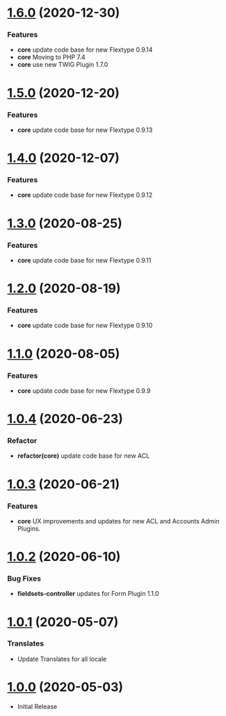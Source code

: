 <a name="1.6.0"></a>
# [1.6.0](https://github.com/flextype-plugins/form-admin/compare/v1.5.0...v1.6.0) (2020-12-30)

### Features

* **core** update code base for new Flextype 0.9.14
* **core** Moving to PHP 7.4
* **core** use new TWIG Plugin 1.7.0

<a name="1.5.0"></a>
# [1.5.0](https://github.com/flextype-plugins/form-admin/compare/v1.4.0...v1.5.0) (2020-12-20)

### Features

* **core** update code base for new Flextype 0.9.13

<a name="1.4.0"></a>
# [1.4.0](https://github.com/flextype-plugins/form-admin/compare/v1.3.0...v1.4.0) (2020-12-07)

### Features

* **core** update code base for new Flextype 0.9.12

<a name="1.3.0"></a>
# [1.3.0](https://github.com/flextype-plugins/form-admin/compare/v1.2.0...v1.3.0) (2020-08-25)

### Features

* **core** update code base for new Flextype 0.9.11

<a name="1.2.0"></a>
# [1.2.0](https://github.com/flextype-plugins/form-admin/compare/v1.1.0...v1.2.0) (2020-08-19)

### Features

* **core** update code base for new Flextype 0.9.10

<a name="1.1.0"></a>
# [1.1.0](https://github.com/flextype-plugins/form-admin/compare/v1.0.3...v1.1.0) (2020-08-05)

### Features

* **core** update code base for new Flextype 0.9.9

<a name="1.0.4"></a>
# [1.0.4](https://github.com/flextype-plugins/form-admin/compare/v1.0.3...v1.0.4) (2020-06-23)

### Refactor

* **refactor(core)** update code base for new ACL

<a name="1.0.3"></a>
# [1.0.3](https://github.com/flextype-plugins/form-admin/compare/v1.0.2...v1.0.3) (2020-06-21)

### Features

* **core** UX improvements and updates for new ACL and Accounts Admin Plugins.

<a name="1.0.2"></a>
# [1.0.2](https://github.com/flextype-plugins/form-admin/compare/v1.0.1...v1.0.2) (2020-06-10)

### Bug Fixes

* **fieldsets-controller** updates for Form Plugin 1.1.0

<a name="1.0.1"></a>
# [1.0.1](https://github.com/flextype-plugins/form-admin/compare/v1.0.0...v1.0.1) (2020-05-07)

### Translates

* Update Translates for all locale

<a name="1.0.0"></a>
# [1.0.0](https://github.com/flextype-plugins/form-admin) (2020-05-03)
* Initial Release
